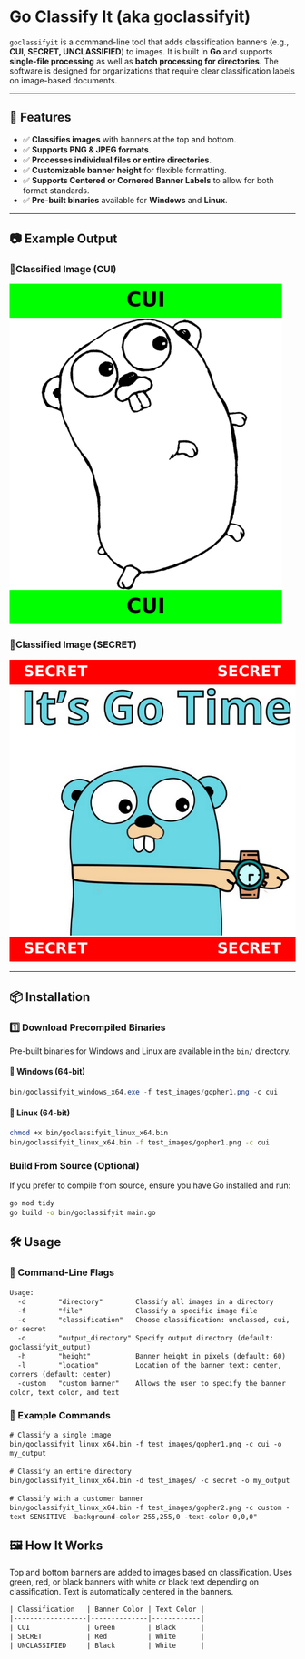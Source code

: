 # Go Classify It (aka goclassifyit)

`goclassifyit` is a command-line tool that adds classification banners (e.g., **CUI, SECRET, UNCLASSIFIED**) to images. It is built in **Go** and supports **single-file processing** as well as **batch processing for directories**. The software is designed for organizations that require clear classification labels on image-based documents.

---

## **🚀 Features**
- ✅ **Classifies images** with banners at the top and bottom.
- ✅ **Supports PNG & JPEG formats**.
- ✅ **Processes individual files or entire directories**.
- ✅ **Customizable banner height** for flexible formatting.
- ✅ **Supports Centered or Cornered Banner Labels** to allow for both format standards.
- ✅ **Pre-built binaries** available for **Windows** and **Linux**.

---

## 📷 Example Output
### **🚨Classified Image (CUI)**
![Classified Image](images/centered_cui_gopher.png)

### **📛Classified Image (SECRET)**
![Classified Image](images/cornered_secret_gopher.png)


---

## **📦 Installation**
### **1️⃣ Download Precompiled Binaries**
Pre-built binaries for Windows and Linux are available in the `bin/` directory.

#### **📌 Windows (64-bit)**
```powershell
bin/goclassifyit_windows_x64.exe -f test_images/gopher1.png -c cui
```

#### **📌 Linux (64-bit)**
```bash
chmod +x bin/goclassifyit_linux_x64.bin
bin/goclassifyit_linux_x64.bin -f test_images/gopher1.png -c cui
```

### **Build From Source (Optional)**
If you prefer to compile from source, ensure you have Go installed and run:

```bash
go mod tidy
go build -o bin/goclassifyit main.go
```

## **🛠️ Usage**
### **📌 Command-Line Flags**
```
Usage:
  -d        "directory"        Classify all images in a directory
  -f        "file"             Classify a specific image file
  -c        "classification"   Choose classification: unclassed, cui, or secret
  -o        "output_directory" Specify output directory (default: goclassifyit_output)
  -h        "height"           Banner height in pixels (default: 60)
  -l        "location"         Location of the banner text: center, corners (default: center)
  -custom   "custom banner"    Allows the user to specify the banner color, text color, and text
```

### **📌 Example Commands**
```
# Classify a single image
bin/goclassifyit_linux_x64.bin -f test_images/gopher1.png -c cui -o my_output

# Classify an entire directory
bin/goclassifyit_linux_x64.bin -d test_images/ -c secret -o my_output

# Classify with a customer banner
bin/goclassifyit_linux_x64.bin -f test_images/gopher2.png -c custom -text SENSITIVE -background-color 255,255,0 -text-color 0,0,0"
```

## **🖼️ How It Works**
Top and bottom banners are added to images based on classification.
Uses green, red, or black banners with white or black text depending on classification.
Text is automatically centered in the banners.

```
| Classification   | Banner Color | Text Color |
|------------------|--------------|------------|
| CUI              | Green        | Black      |
| SECRET           | Red          | White      |
| UNCLASSIFIED     | Black        | White      |
```
